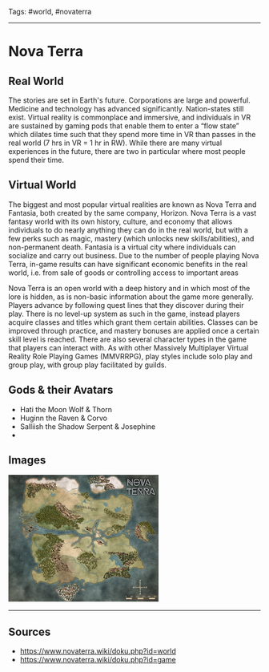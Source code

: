 Tags: #world, #novaterra

---
# Nova Terra

## Real World

The stories are set in Earth's future. Corporations are large and powerful. Medicine and technology has advanced significantly. Nation-states still exist. Virtual reality is commonplace and immersive, and individuals in VR are sustained by gaming pods that enable them to enter a “flow state” which dilates time such that they spend more time in VR than passes in the real world (7 hrs in VR = 1 hr in RW). While there are many virtual experiences in the future, there are two in particular where most people spend their time.

## Virtual World

The biggest and most popular virtual realities are known as Nova Terra and Fantasia, both created by the same company, Horizon. Nova Terra is a vast fantasy world with its own history, culture, and economy that allows individuals to do nearly anything they can do in the real world, but with a few perks such as magic, mastery (which unlocks new skills/abilities), and non-permanent death. Fantasia is a virtual city where individuals can socialize and carry out business. Due to the number of people playing Nova Terra, in-game results can have significant economic benefits in the real world, i.e. from sale of goods or controlling access to important areas

Nova Terra is an open world with a deep history and in which most of the lore is hidden, as is non-basic information about the game more generally. Players advance by following quest lines that they discover during their play. There is no level-up system as such in the game, instead players acquire classes and titles which grant them certain abilities. Classes can be improved through practice, and mastery bonuses are applied once a certain skill level is reached. There are also several character types in the game that players can interact with. As with other Massively Multiplayer Virtual Reality Role Playing Games (MMVRRPG), play styles include solo play and group play, with group play facilitated by guilds.

## Gods & their Avatars

- Hati the Moon Wolf & Thorn
- Huginn the Raven & Corvo
- Salliish the Shadow Serpent & Josephine
-  

## Images

![alt text](NovaTerra_Map.png)

---
## Sources
- https://www.novaterra.wiki/doku.php?id=world
- https://www.novaterra.wiki/doku.php?id=game